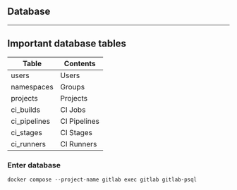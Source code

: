 <!-- .slide: id="gitlab_database" class="vertical-center" -->

<i class="fa-duotone fa-database fa-8x fa-duotone-colors" style="float: right; color: grey;"></i>

## Database

---

## Important database tables

<i class="fa-duotone fa-database fa-4x fa-duotone-colors" style="float: right;"></i>

| Table        | Contents                                                                         |
|--------------|----------------------------------------------------------------------------------|
| users        | Users [<i class="fa-solid fa-arrow-right-to-bracket"></i>](#/gitlab_users)       |
| namespaces   | Groups [<i class="fa-solid fa-arrow-right-to-bracket"></i>](#/gitlab_projects)   |
| projects     | Projects [<i class="fa-solid fa-arrow-right-to-bracket"></i>](#/gitlab_projects) |
| ci_builds    | CI Jobs                                                                          |
| ci_pipelines | CI Pipelines                                                                     |
| ci_stages    | CI Stages                                                                        |
| ci_runners   | CI Runners [<i class="fa-solid fa-arrow-right-to-bracket"></i>](#/gitlab_runner) |

### Enter database

```
docker compose --project-name gitlab exec gitlab gitlab-psql
```
